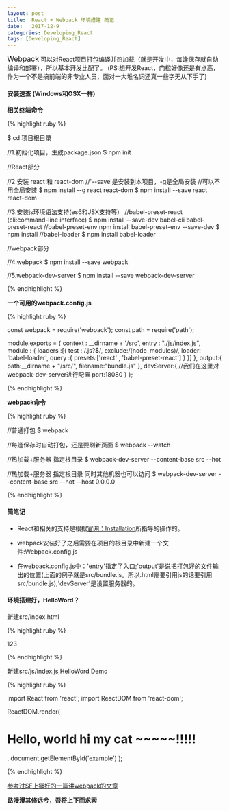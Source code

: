 ```yaml
---
layout: post
title:  React + Webpack 环境搭建 简记
date:   2017-12-9
categories: Developing_React
tags: [Developing_React]
---
```

<big>Webpack</big> 可以对React项目打包编译并热加载（就是开发中，每逢保存就自动编译和部署），所以基本开发比配了。
(PS:想开发React，门槛好像还是有点高，作为一个不是搞前端的非专业人员，面对一大堆名词还真一些字无从下手了)

#### 安装速查 (Windows和OSX一样)

**相关终端命令**

{% highlight ruby %}

$ cd 项目根目录

//1.初始化项目，生成package.json
$ npm init

//React部分

//2.安装 react 和 react-dom
//'--save'是安装到本项目，-g是全局安装
//可以不用全局安装
$ npm install --g react react-dom
$ npm install --save react react-dom

//3.安装js环境语法支持(es6和JSX支持等）
//babel-preset-react (cli:command-line interface)
$ npm install --save-dev babel-cli babel-preset-react
//babel-preset-env
npm install babel-preset-env --save-dev
$ npm install
//babel-loader
$ npm install babel-loader

//webpack部分

//4.webpack
$ npm install --save webpack

//5.webpack-dev-server
$ npm install --save webpack-dev-server

{% endhighlight %}

**一个可用的webpack.config.js**

{% highlight ruby %}

const webpack = require('webpack');
const path = require('path');

module.exports = {
  context : __dirname + '/src',
  entry   : "./js/index.js",
  module  : {
    loaders   :[{
      test : /.js?$/,
      exclude:/(node_modules)/,
      loader: 'babel-loader',
      query :{
        presets:['react' , 'babel-preset-react']
      }
    }]
  },
  output:{
    path:__dirname + "/src/",
    filename:"bundle.js"
  },
  devServer:{
    //我们在这里对webpack-dev-server进行配置
    port:18080
  }
};

{% endhighlight %}

**webpack命令**

{% highlight ruby %}

//普通打包
$ webpack

//每逢保存时自动打包，还是要刷新页面
$ webpack --watch

//热加载+服务器 指定根目录
$ webpack-dev-server --content-base src --hot

//热加载+服务器 指定根目录 同时其他机器也可以访问
$ webpack-dev-server --content-base src --hot --host 0.0.0.0

{% endhighlight %}

#### 简笔记

* React和相关的支持是根据[官网：Installation](https://reactjs.org/docs/installation.html)所指导的操作的。

* webpack安装好了之后需要在项目的根目录中新建一个文件:Webpack.config.js

* 在webpack.config.js中：'entry'指定了入口;'output'是说把打包好的文件输出的位置(上面的例子就是src/bundle.js。所以.html需要引用js的话要引用src/bundle.js);'devServer'是设置服务器的。

#### 环境搭建好，HelloWord？

新建src/index.html

{% highlight ruby %}

<div id="example">123</div>
<script type="text/javascript" src="bundle.js">
</script>

{% endhighlight %}

新建src/js/index.js,HelloWord Demo

{% highlight ruby %}

import React from 'react';
import ReactDOM from 'react-dom';

ReactDOM.render(
   <h1>Hello, world hi my cat ~~~~~!!!!!</h1>,
   document.getElementById('example')
 );

{% endhighlight %}


[参考过SF上挺好的一篇讲webpack的文章](https://segmentfault.com/a/1190000006178770)


__路漫漫其修远兮，吾将上下而求索__


